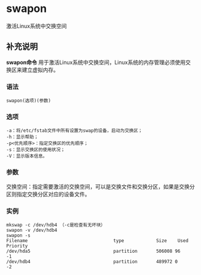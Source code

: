 swapon
===

激活Linux系统中交换空间

## 补充说明

**swapon命令** 用于激活Linux系统中交换空间，Linux系统的内存管理必须使用交换区来建立虚拟内存。

### 语法

```shell
swapon(选项)(参数)
```

### 选项

```shell
-a：将/etc/fstab文件中所有设置为swap的设备，启动为交换区；
-h：显示帮助；
-p<优先顺序>：指定交换区的优先顺序；
-s：显示交换区的使用状况；
-V：显示版本信息。
```

### 参数

交换空间：指定需要激活的交换空间，可以是交换文件和交换分区，如果是交换分区则指定交换分区对应的设备文件。

### 实例

```shell
mkswap -c /dev/hdb4 （-c是检查有无坏块）
swapon -v /dev/hdb4
swapon -s
Filename                                type            Size    Used    Priority
/dev/hda5                               partition       506008 96      -1
/dev/hdb4                               partition       489972 0       -2
```


<!-- Linux命令行搜索引擎：https://jaywcjlove.github.io/linux-command/ -->
